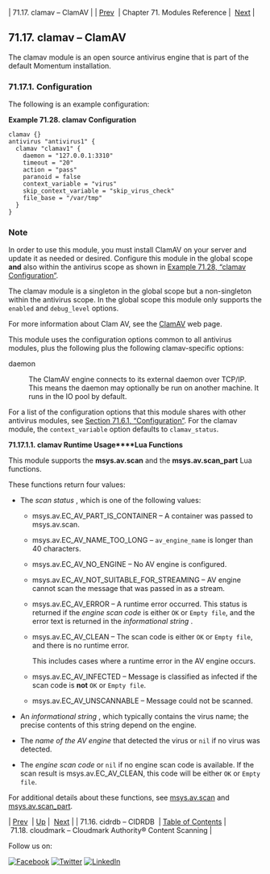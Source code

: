 | 71.17. clamav – ClamAV |
| [Prev](modules.cidrdb.php)  | Chapter 71. Modules Reference |  [Next](modules.cloudmark.php) |

## 71.17. clamav – ClamAV

<a class="indexterm" name="idp20294160"></a>

The clamav module is an open source antivirus engine that is part of the default Momentum installation.

### 71.17.1. Configuration

The following is an example configuration:

<a name="example.clamav.3"></a>

**Example 71.28. clamav Configuration**

```
clamav {}
antivirus "antivirus1" {
  clamav "clamav1" {
    daemon = "127.0.0.1:3310"
    timeout = "20"
    action = "pass"
    paranoid = false
    context_variable = "virus"
    skip_context_variable = "skip_virus_check"
    file_base = "/var/tmp"
  }
}
```

### Note

In order to use this module, you must install ClamAV on your server and update it as needed or desired. Configure this module in the global scope **and** also within the antivirus scope as shown in [Example 71.28, “clamav Configuration”](modules.clamav.php#example.clamav.3 "Example 71.28. clamav Configuration").

The clamav module is a singleton in the global scope but a non-singleton within the antivirus scope. In the global scope this module only supports the `enabled` and `debug_level` options.

For more information about Clam AV, see the [ClamAV](http://www.clamav.net/lang/en/) web page.

This module uses the configuration options common to all antivirus modules, plus the following plus the following clamav-specific options:

<dl class="variablelist">

<dt>daemon</dt>

<dd>

The ClamAV engine connects to its external daemon over TCP/IP. This means the daemon may optionally be run on another machine. It runs in the IO pool by default.

</dd>

</dl>

For a list of the configuration options that this module shares with other antivirus modules, see [Section 71.6.1, “Configuration”](modules.antivirus.php#modules.antivirus.configuration "71.6.1. Configuration"). For the clamav module, the `context_variable` option defaults to `clamav_status`.

**71.17.1.1. clamav Runtime Usage****Lua Functions**

This module supports the **msys.av.scan** and the **msys.av.scan_part** Lua functions.

These functions return four values:

*   The *scan status* , which is one of the following values:

    *   msys.av.EC_AV_PART_IS_CONTAINER – A container was passed to msys.av.scan.

    *   msys.av.EC_AV_NAME_TOO_LONG – `av_engine_name` is longer than 40 characters.

    *   msys.av.EC_AV_NO_ENGINE – No AV engine is configured.

    *   msys.av.EC_AV_NOT_SUITABLE_FOR_STREAMING – AV engine cannot scan the message that was passed in as a stream.

    *   msys.av.EC_AV_ERROR – A runtime error occurred. This status is returned if the *engine scan code*           is either `OK` or `Empty file`, and the error text is returned in the *informational string* .

    *   msys.av.EC_AV_CLEAN – The scan code is either `OK` or `Empty file`, and there is no runtime error.

        This includes cases where a runtime error in the AV engine occurs.

    *   msys.av.EC_AV_INFECTED – Message is classified as infected if the scan code is **not** `OK` or `Empty file`.

    *   msys.av.EC_AV_UNSCANNABLE – Message could not be scanned.

*   An *informational string* , which typically contains the virus name; the precise contents of this string depend on the engine.

*   The *name of the AV engine*                  that detected the virus or `nil` if no virus was detected.

*   The *engine scan code*           or `nil` if no engine scan code is available. If the scan result is msys.av.EC_AV_CLEAN, this code will be either `OK` or `Empty file`.

For additional details about these functions, see [msys.av.scan](lua.ref.msys.av.scan.php "msys.av.scan") and [msys.av.scan_part](lua.ref.msys.av.scan_part.php "msys.av.scan_part").

| [Prev](modules.cidrdb.php)  | [Up](modules.php) |  [Next](modules.cloudmark.php) |
| 71.16. cidrdb – CIDRDB  | [Table of Contents](index.php) |  71.18. cloudmark – Cloudmark Authority® Content Scanning |

Follow us on:

[![Facebook](https://support.messagesystems.com/images/icon-facebook.png)](http://www.facebook.com/messagesystems) [![Twitter](https://support.messagesystems.com/images/icon-twitter.png)](http://twitter.com/#!/MessageSystems) [![LinkedIn](https://support.messagesystems.com/images/icon-linkedin.png)](http://www.linkedin.com/company/message-systems)